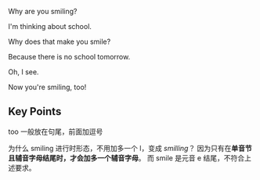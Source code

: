 Why are you smiling?

I'm thinking about school.

Why does that make you smile?

Because there is no school tomorrow.

Oh, I see.

Now you're smiling, too!

## Key Points
too 一般放在句尾，前面加逗号

为什么 smiling 进行时形态，不用加多一个 l，变成 *smilling*？ 因为只有在**单音节且辅音字母结尾时，才会加多一个辅音字母**。 而 smile 是元音 e 结尾，不符合上述要求。
